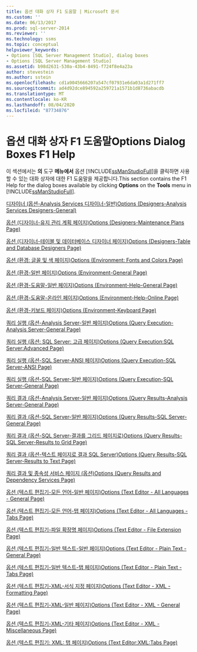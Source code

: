 ```yaml
---
title: 옵션 대화 상자 F1 도움말 | Microsoft 문서
ms.custom: ''
ms.date: 06/13/2017
ms.prod: sql-server-2014
ms.reviewer: ''
ms.technology: ssms
ms.topic: conceptual
helpviewer_keywords:
- Options [SQL Server Management Studio], dialog boxes
- Options [SQL Server Management Studio]
ms.assetid: b98d2631-530a-43b4-8491-f724f8e4a23a
author: stevestein
ms.author: sstein
ms.openlocfilehash: cd1a9045666207a547cf07931e6da03a1d271ff7
ms.sourcegitcommit: ad4d92dce894592a259721a1571b1d8736abacdb
ms.translationtype: MT
ms.contentlocale: ko-KR
ms.lasthandoff: 08/04/2020
ms.locfileid: "87734876"
---
```

# <a name="options-dialog-boxes-f1-help"></a><span data-ttu-id="31241-102">옵션 대화 상자 F1 도움말</span><span class="sxs-lookup"><span data-stu-id="31241-102">Options Dialog Boxes F1 Help</span></span>
  <span data-ttu-id="31241-103">이 섹션에서는 **의** 도구 **메뉴에서** 옵션 [!INCLUDE[ssManStudioFull](../../includes/ssmanstudiofull-md.md)]을 클릭하면 사용할 수 있는 대화 상자에 대한 F1 도움말을 제공합니다.</span><span class="sxs-lookup"><span data-stu-id="31241-103">This section contains the F1 Help for the dialog boxes available by clicking **Options** on the **Tools** menu in [!INCLUDE[ssManStudioFull](../../includes/ssmanstudiofull-md.md)].</span></span>  
  
 [<span data-ttu-id="31241-104">디자이너 &#40;옵션-Analysis Services 디자이너-일반&#41;</span><span class="sxs-lookup"><span data-stu-id="31241-104">Options &#40;Designers-Analysis Services Designers-General&#41;</span></span>](options-designers-analysis-services-designers-general.md)  
  
 [<span data-ttu-id="31241-105">옵션 &#40;디자이너-유지 관리 계획 페이지&#41;</span><span class="sxs-lookup"><span data-stu-id="31241-105">Options &#40;Designers-Maintenance Plans Page&#41;</span></span>](options-designers-maintenance-plans-page.md)  
  
 [<span data-ttu-id="31241-106">옵션 &#40;디자이너-테이블 및 데이터베이스 디자이너 페이지&#41;</span><span class="sxs-lookup"><span data-stu-id="31241-106">Options &#40;Designers-Table and Database Designers Page&#41;</span></span>](options-designers-table-and-database-designers-page.md)  
  
 [<span data-ttu-id="31241-107">옵션 &#40;환경: 글꼴 및 색 페이지&#41;</span><span class="sxs-lookup"><span data-stu-id="31241-107">Options &#40;Environment: Fonts and Colors Page&#41;</span></span>](options-environment-fonts-and-colors-page.md)  
  
 [<span data-ttu-id="31241-108">옵션 &#40;환경-일반 페이지&#41;</span><span class="sxs-lookup"><span data-stu-id="31241-108">Options &#40;Environment-General Page&#41;</span></span>](../../integration-services/general-page-of-integration-services-designers-options.md)  
  
 [<span data-ttu-id="31241-109">옵션 &#40;환경-도움말-일반 페이지&#41;</span><span class="sxs-lookup"><span data-stu-id="31241-109">Options &#40;Environment-Help-General Page&#41;</span></span>](options-environment-help-general-page.md)  
  
 [<span data-ttu-id="31241-110">옵션 &#40;환경-도움말-온라인 페이지&#41;</span><span class="sxs-lookup"><span data-stu-id="31241-110">Options &#40;Environment-Help-Online Page&#41;</span></span>](options-environment-help-online-page.md)  
  
 [<span data-ttu-id="31241-111">옵션 &#40;환경-키보드 페이지&#41;</span><span class="sxs-lookup"><span data-stu-id="31241-111">Options &#40;Environment-Keyboard Page&#41;</span></span>](options-environment-keyboard-page.md)  
  
 [<span data-ttu-id="31241-112">쿼리 실행 &#40;옵션-Analysis Server-일반 페이지&#41;</span><span class="sxs-lookup"><span data-stu-id="31241-112">Options &#40;Query Execution-Analysis Server-General Page&#41;</span></span>](../../database-engine/options-query-execution-analysis-server-general-page.md)  
  
 [<span data-ttu-id="31241-113">쿼리 실행 &#40;옵션: SQL Server: 고급 페이지&#41;</span><span class="sxs-lookup"><span data-stu-id="31241-113">Options &#40;Query Execution:SQL Server:Advanced Page&#41;</span></span>](../../database-engine/options-query-execution-sql-server-advanced-page.md)  
  
 [<span data-ttu-id="31241-114">쿼리 실행 &#40;옵션-SQL Server-ANSI 페이지&#41;</span><span class="sxs-lookup"><span data-stu-id="31241-114">Options &#40;Query Execution-SQL Server-ANSI Page&#41;</span></span>](../../database-engine/options-query-execution-sql-server-ansi-page.md)  
  
 [<span data-ttu-id="31241-115">쿼리 실행 &#40;옵션-SQL Server-일반 페이지&#41;</span><span class="sxs-lookup"><span data-stu-id="31241-115">Options &#40;Query Execution-SQL Server-General Page&#41;</span></span>](../../database-engine/options-query-execution-sql-server-general-page.md)  
  
 [<span data-ttu-id="31241-116">쿼리 결과 &#40;옵션-Analysis Server-일반 페이지&#41;</span><span class="sxs-lookup"><span data-stu-id="31241-116">Options &#40;Query Results-Analysis Server-General Page&#41;</span></span>](../../database-engine/options-query-results-analysis-server-general-page.md)  
  
 [<span data-ttu-id="31241-117">쿼리 결과 &#40;옵션-SQL Server-일반 페이지&#41;</span><span class="sxs-lookup"><span data-stu-id="31241-117">Options &#40;Query Results-SQL Server-General Page&#41;</span></span>](../../database-engine/options-query-results-sql-server-general-page.md)  
  
 [<span data-ttu-id="31241-118">쿼리 결과 &#40;옵션-SQL Server-결과를 그리드 페이지로&#41;</span><span class="sxs-lookup"><span data-stu-id="31241-118">Options &#40;Query Results-SQL Server-Results to Grid Page&#41;</span></span>](../../database-engine/options-query-results-sql-server-results-to-grid-page.md)  
  
 [<span data-ttu-id="31241-119">쿼리 결과 &#40;옵션-텍스트 페이지로 결과 SQL Server&#41;</span><span class="sxs-lookup"><span data-stu-id="31241-119">Options &#40;Query Results-SQL Server-Results to Text Page&#41;</span></span>](../../database-engine/options-query-results-sql-server-results-to-text-page.md)  
  
 [<span data-ttu-id="31241-120">쿼리 결과 및 종속성 서비스 페이지 &#40;옵션&#41;</span><span class="sxs-lookup"><span data-stu-id="31241-120">Options &#40;Query Results and Dependency Services Page&#41;</span></span>](../../database-engine/options-query-results-and-dependency-services-page.md)  
  
 [<span data-ttu-id="31241-121">옵션 &#40;텍스트 편집기-모든 언어-일반 페이지&#41;</span><span class="sxs-lookup"><span data-stu-id="31241-121">Options &#40;Text Editor - All Languages - General Page&#41;</span></span>](../../database-engine/options-text-editor-all-languages-general-page.md)  
  
 [<span data-ttu-id="31241-122">옵션 &#40;텍스트 편집기-모든 언어-탭 페이지&#41;</span><span class="sxs-lookup"><span data-stu-id="31241-122">Options &#40;Text Editor - All Languages -Tabs Page&#41;</span></span>](../../database-engine/options-text-editor-all-languages-tabs-page.md)  
  
 [<span data-ttu-id="31241-123">옵션 &#40;텍스트 편집기-파일 확장명 페이지&#41;</span><span class="sxs-lookup"><span data-stu-id="31241-123">Options &#40;Text Editor - File Extension Page&#41;</span></span>](../../database-engine/options-text-editor-file-extension-page.md)  
  
 [<span data-ttu-id="31241-124">옵션 &#40;텍스트 편집기-일반 텍스트-일반 페이지&#41;</span><span class="sxs-lookup"><span data-stu-id="31241-124">Options &#40;Text Editor - Plain Text - General Page&#41;</span></span>](../../database-engine/options-text-editor-plain-text-general-page.md)  
  
 [<span data-ttu-id="31241-125">옵션 &#40;텍스트 편집기-일반 텍스트-탭 페이지&#41;</span><span class="sxs-lookup"><span data-stu-id="31241-125">Options &#40;Text Editor - Plain Text - Tabs Page&#41;</span></span>](../../database-engine/options-text-editor-plain-text-tabs-page.md)  
  
 [<span data-ttu-id="31241-126">옵션 &#40;텍스트 편집기-XML-서식 지정 페이지&#41;</span><span class="sxs-lookup"><span data-stu-id="31241-126">Options &#40;Text Editor - XML - Formatting Page&#41;</span></span>](../../database-engine/options-text-editor-xml-formatting-page.md)  
  
 [<span data-ttu-id="31241-127">옵션 &#40;텍스트 편집기-XML-일반 페이지&#41;</span><span class="sxs-lookup"><span data-stu-id="31241-127">Options &#40;Text Editor - XML - General Page&#41;</span></span>](../../database-engine/options-text-editor-xml-general-page.md)  
  
 [<span data-ttu-id="31241-128">옵션 &#40;텍스트 편집기-XML-기타 페이지&#41;</span><span class="sxs-lookup"><span data-stu-id="31241-128">Options &#40;Text Editor - XML - Miscellaneous Page&#41;</span></span>](../../database-engine/options-text-editor-xml-miscellaneous-page.md)  
  
 [<span data-ttu-id="31241-129">옵션 &#40;텍스트 편집기: XML: 탭 페이지&#41;</span><span class="sxs-lookup"><span data-stu-id="31241-129">Options &#40;Text Editor:XML:Tabs Page&#41;</span></span>](../../database-engine/options-text-editor-xml-tabs-page.md)  
  
  
